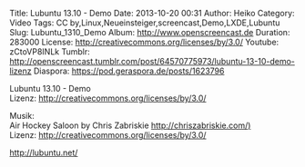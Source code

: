 Title: Lubuntu 13.10 - Demo
Date: 2013-10-20 00:31
Author: Heiko
Category: Video
Tags: CC by,Linux,Neueinsteiger,screencast,Demo,LXDE,Lubuntu
Slug: Lubuntu_1310_Demo
Album: http://www.openscreencast.de
Duration: 283000
License: http://creativecommons.org/licenses/by/3.0/
Youtube: zCtoVP8INLk
Tumblr: http://openscreencast.tumblr.com/post/64570775973/lubuntu-13-10-demo-lizenz
Diaspora: https://pod.geraspora.de/posts/1623796

Lubuntu 13.10 - Demo  
Lizenz: <http://creativecommons.org/licenses/by/3.0/>  
  
Musik:  
Air Hockey Saloon by Chris Zabriskie
[http://chriszabriskie.com/)](http://chriszabriskie.com/)  
Lizenz: <http://creativecommons.org/licenses/by/3.0/>  
  
<http://lubuntu.net/>

